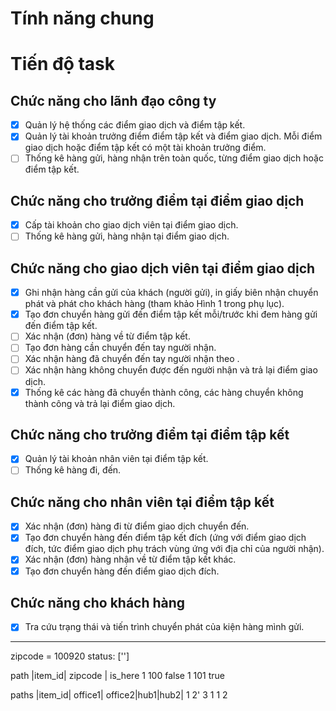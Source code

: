 # Tính năng chung

# Tiến độ task

## Chức năng cho lãnh đạo công ty

- [x] Quản lý hệ thống các điểm giao dịch và điểm tập kết.
- [x] Quản lý tài khoản trưởng điểm điểm tập kết và điểm giao dịch. Mỗi điểm giao dịch hoặc điểm tập kết có một tài khoản trưởng điểm.
- [ ] Thống kê hàng gửi, hàng nhận trên toàn quốc, từng điểm giao dịch hoặc điểm tập kết.

## Chức năng cho trưởng điểm tại điểm giao dịch

- [x] Cấp tài khoản cho giao dịch viên tại điểm giao dịch.
- [ ] Thống kê hàng gửi, hàng nhận tại điểm giao dịch.

## Chức năng cho giao dịch viên tại điểm giao dịch

- [x] Ghi nhận hàng cần gửi của khách (người gửi), in giấy biên nhận chuyển phát và phát cho khách hàng (tham khảo Hình 1 trong phụ lục).
- [x] Tạo đơn chuyển hàng gửi đến điểm tập kết mỗi/trước khi đem hàng gửi đến điểm tập kết.
- [ ] Xác nhận (đơn) hàng về từ điểm tập kết.
- [ ] Tạo đơn hàng cần chuyển đến tay người nhận.
- [ ] Xác nhận hàng đã chuyển đến tay người nhận theo .
- [ ] Xác nhận hàng không chuyển được đến người nhận và trả lại điểm giao dịch.
- [x] Thống kê các hàng đã chuyển thành công, các hàng chuyển không thành công và trả lại điểm giao dịch.

## Chức năng cho trưởng điểm tại điểm tập kết

- [x] Quản lý tài khoản nhân viên tại điểm tập kết.
- [ ] Thống kê hàng đi, đến.

## Chức năng cho nhân viên tại điểm tập kết

- [x] Xác nhận (đơn) hàng đi từ điểm giao dịch chuyển đến.
- [x] Tạo đơn chuyển hàng đến điểm tập kết đích (ứng với điểm giao dịch đích, tức điểm giao dịch phụ trách vùng ứng với địa chỉ của người nhận).
- [x] Xác nhận (đơn) hàng nhận về từ điểm tập kết khác.
- [x] Tạo đơn chuyển hàng đến điểm giao dịch đích.

## Chức năng cho khách hàng

- [x] Tra cứu trạng thái và tiến trình chuyển phát của kiện hàng mình gửi.


--------------------------------

zipcode = 100920
status: ['']

path
|item_id| zipcode | is_here
    1        100      false
    1         101      true

paths
|item_id| office1| office2|hub1|hub2|
1          2'     3   1      1  2